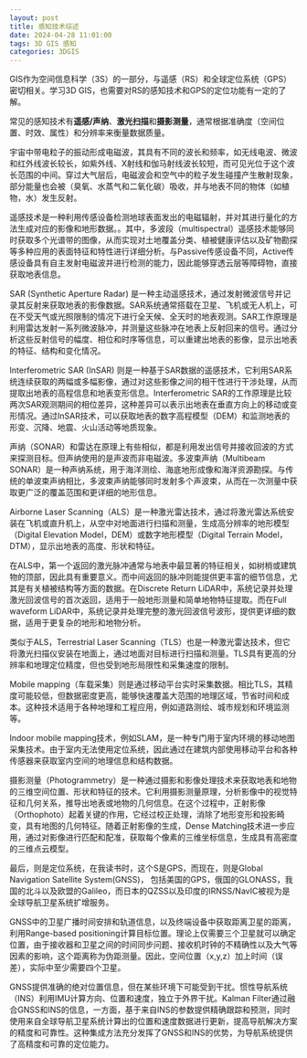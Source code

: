 ```yaml
---
layout: post
title: 感知技术综述
date: 2024-04-28 11:01:00
tags: 3D GIS 感知
categories: 3DGIS
---
```


GIS作为空间信息科学（3S）的一部分，与遥感（RS）和全球定位系统（GPS）密切相关。学习3D GIS，也需要对RS的感知技术和GPS的定位功能有一定的了解。

常见的感知技术有**遥感/声纳**、**激光扫描**和**摄影测量**，通常根据准确度（空间位置、时效、属性）和分辨率来衡量数据质量。

宇宙中带电粒子的振动形成电磁波，其具有不同的波长和频率，如无线电波、微波和红外线波长较长，如紫外线、X射线和伽马射线波长较短，而可见光位于这个波长范围的中间。穿过大气层后，电磁波会和空气中的粒子发生碰撞产生散射现象，部分能量也会被（臭氧、水蒸气和二氧化碳）吸收，并与地表不同的物体（如植物，水）发生反射。

遥感技术是一种利用传感设备检测地球表面发出的电磁辐射，并对其进行量化的方法生成对应的影像和地形数据。。其中，多波段（multispectral）遥感技术能够同时获取多个光谱带的图像，从而实现对土地覆盖分类、植被健康评估以及矿物勘探等多种应用的表面特征和特性进行详细分析。与Passive传感设备不同，Active传感设备具有自主发射电磁波并进行检测的能力，因此能够穿透云层等障碍物，直接获取地表信息。

SAR (Synthetic Aperture Radar) 是一种主动遥感技术，通过发射微波信号并记录其反射来获取地表的影像数据。SAR系统通常搭载在卫星、飞机或无人机上，可在不受天气或光照限制的情况下进行全天候、全天时的地表观测。SAR工作原理是利用雷达发射一系列微波脉冲，并测量这些脉冲在地表上反射回来的信号。通过分析这些反射信号的幅度、相位和时序等信息，可以重建出地表的影像，显示出地表的特征、结构和变化情况。

Interferometric SAR (InSAR) 则是一种基于SAR数据的遥感技术，它利用SAR系统连续获取的两幅或多幅影像，通过对这些影像之间的相干性进行干涉处理，从而提取出地表的高程信息和地表变形信息。Interferometric SAR的工作原理是比较两次SAR观测期间的相位差异，这种差异可以表示出地表在垂直方向上的移动或变形情况。通过InSAR技术，可以获取地表的数字高程模型（DEM）和监测地表的形变、沉降、地震、火山活动等地质现象。

声纳（SONAR）和雷达在原理上有些相似，都是利用发出信号并接收回波的方式来探测目标。但声纳使用的是声波而非电磁波。多波束声纳（Multibeam SONAR）是一种声纳系统，用于海洋测绘、海底地形成像和海洋资源勘探。与传统的单波束声纳相比，多波束声纳能够同时发射多个声波束，从而在一次测量中获取更广泛的覆盖范围和更详细的地形信息。

Airborne Laser Scanning（ALS）是一种激光雷达技术，通过将激光雷达系统安装在飞机或直升机上，从空中对地面进行扫描和测量，生成高分辨率的地形模型（Digital Elevation Model，DEM）或数字地形模型（Digital Terrain Model，DTM），显示出地表的高度、形状和特征。

在ALS中，第一个返回的激光脉冲通常与地表中最显著的特征相关，如树梢或建筑物的顶部，因此具有重要意义。而中间返回的脉冲则能提供更丰富的细节信息，尤其是有关植被结构等方面的数据。在Discrete Return LiDAR中，系统记录并处理激光回波信号的首次返回，适用于一般地形测量和简单地物特征提取。而在Full waveform LiDAR中，系统记录并处理完整的激光回波信号波形，提供更详细的数据，适用于更复杂的地形和地物分析。

类似于ALS，Terrestrial Laser Scanning（TLS）也是一种激光雷达技术，但它将激光扫描仪安装在地面上，通过地面对目标进行扫描和测量。TLS具有更高的分辨率和地理定位精度，但也受到地形局限性和采集速度的限制。

Mobile mapping（车载采集）则是通过移动平台实时采集数据。相比TLS，其精度可能较低，但数据密度更高，能够快速覆盖大范围的地理区域，节省时间和成本。这种技术适用于各种地理和工程应用，例如道路测绘、城市规划和环境监测等。

Indoor mobile mapping技术，例如SLAM，是一种专门用于室内环境的移动地图采集技术。由于室内无法使用定位系统，因此通过在建筑内部使用移动平台和各种传感器来获取室内空间的地理信息和结构数据。

摄影测量（Photogrammetry）是一种通过摄影和影像处理技术来获取地表和地物的三维空间位置、形状和特征的技术。它利用摄影测量原理，分析影像中的视觉特征和几何关系，推导出地表或地物的几何信息。在这个过程中，正射影像（Orthophoto）起着关键的作用，它经过校正处理，消除了地形变形和投影畸变，具有地图的几何特征。随着正射影像的生成，Dense Matching技术进一步应用，通过对影像进行匹配和配准，获取每个像素的三维坐标信息，生成具有高密度的三维点云模型。

最后，则是定位系统，在我读书时，这个S是GPS，而现在，则是Global Navigation Satellite System(GNSS)， 包括美国的GPS，俄国的GLONASS，我国的北斗以及欧盟的Galileo，而日本的QZSS以及印度的IRNSS/NavIC被视为是全球导航卫星系统扩增服务。

GNSS中的卫星广播时间安排和轨道信息，以及终端设备中获取距离卫星的距离，利用Range-based positioning计算目标位置。理论上仅需要三个卫星就可以确定位置，由于接收器和卫星之间的时间同步问题、接收机时钟的不精确性以及大气等因素的影响，这个距离称为伪距测量。因此，空间位置（x,y,z）加上时间（误差），实际中至少需要四个卫星。

GNSS提供准确的绝对位置信息，但在某些环境下可能受到干扰。惯性导航系统（INS）利用IMU计算方向、位置和速度，独立于外界干扰。Kalman Filter通过融合GNSS和INS的信息，一方面，基于来自INS的参数提供精确跟踪和预测，同时使用来自全球导航卫星系统计算出的位置和速度数据进行更新，提高导航解决方案的精度和可靠性。这种集成方法充分发挥了GNSS和INS的优势，为导航系统提供了高精度和可靠的定位能力。
